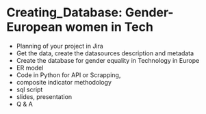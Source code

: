 # Creating_Database: Gender- European women in Tech
- Planning of your project in Jira
- Get the data, create the datasources description and metadata
- Create the database for gender equality in Technology in Europe
- ER model
- Code in Python for API or Scrapping, 
- composite indicator methodology
- sql script
- slides, presentation
- Q & A
